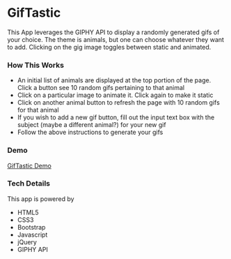# GifTastic
This App leverages the GIPHY API to display a randomly generated gifs of your choice. The theme is animals, but one can choose whatever they want to add. Clicking on the gig image toggles between static and animated.

### How This Works
* An initial list of animals are displayed at the top portion of the page. Click a button see 10 random gifs pertaining to that animal
* Click on a particular image to animate it. Click again to make it static
* Click on another animal button to refresh the page with 10 random gifs for that animal
* If you wish to add a new gif button, fill out the input text box with the subject (maybe a different animal?) for your new gif
* Follow the above instructions to generate your gifs

### Demo

[GifTastic Demo](assets/images/giphy_demo.mp4)

### Tech Details
This app is powered by
* HTML5
* CSS3
* Bootstrap
* Javascript
* jQuery
* GIPHY API

